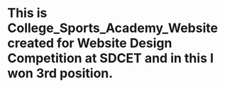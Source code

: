 # This is College_Sports_Academy_Website created for Website Design Competition at SDCET and in this I won 3rd position.
